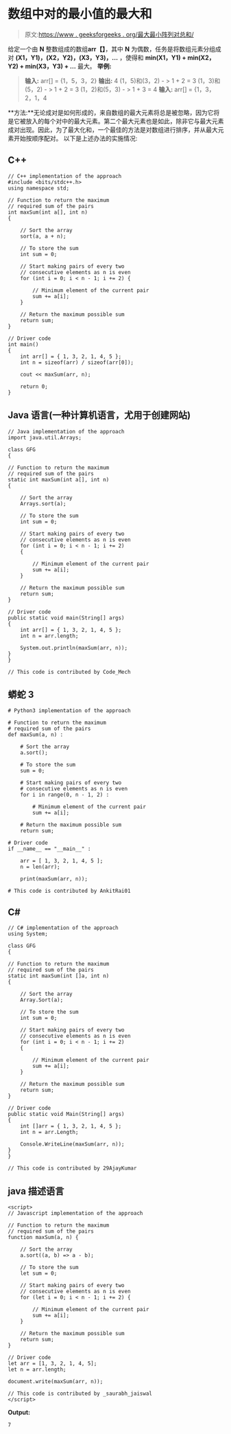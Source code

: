 # 数组中对的最小值的最大和

> 原文:[https://www . geeksforgeeks . org/最大最小阵列对总和/](https://www.geeksforgeeks.org/maximum-sum-of-minimums-of-pairs-in-an-array/)

给定一个由 **N** 整数组成的数组**arr【】**，其中 **N** 为偶数，任务是将数组元素分组成对 **(X1，Y1)，(X2，Y2)，(X3，Y3)，…** ，使得和 **min(X1，Y1) + min(X2，Y2) + min(X3，Y3) + …** 最大。
**举例:**

> **输入:** arr[] = {1，5，3，2}
> **输出:** 4
> (1，5)和(3，2) - > 1 + 2 = 3
> (1，3)和(5，2) - > 1 + 2 = 3
> (1，2)和(5，3) - > 1 + 3 = 4
> **输入:** arr[] = {1，3，2，1，4

**方法:**无论成对是如何形成的，来自数组的最大元素将总是被忽略，因为它将是它被放入的每个对中的最大元素。第二个最大元素也是如此，除非它与最大元素成对出现。因此，为了最大化和，一个最佳的方法是对数组进行排序，并从最大元素开始按顺序配对。
以下是上述办法的实施情况:

## C++

```
// C++ implementation of the approach
#include <bits/stdc++.h>
using namespace std;

// Function to return the maximum
// required sum of the pairs
int maxSum(int a[], int n)
{

    // Sort the array
    sort(a, a + n);

    // To store the sum
    int sum = 0;

    // Start making pairs of every two
    // consecutive elements as n is even
    for (int i = 0; i < n - 1; i += 2) {

        // Minimum element of the current pair
        sum += a[i];
    }

    // Return the maximum possible sum
    return sum;
}

// Driver code
int main()
{
    int arr[] = { 1, 3, 2, 1, 4, 5 };
    int n = sizeof(arr) / sizeof(arr[0]);

    cout << maxSum(arr, n);

    return 0;
}
```

## Java 语言(一种计算机语言，尤用于创建网站)

```
// Java implementation of the approach
import java.util.Arrays;

class GFG
{

// Function to return the maximum
// required sum of the pairs
static int maxSum(int a[], int n)
{

    // Sort the array
    Arrays.sort(a);

    // To store the sum
    int sum = 0;

    // Start making pairs of every two
    // consecutive elements as n is even
    for (int i = 0; i < n - 1; i += 2)
    {

        // Minimum element of the current pair
        sum += a[i];
    }

    // Return the maximum possible sum
    return sum;
}

// Driver code
public static void main(String[] args)
{
    int arr[] = { 1, 3, 2, 1, 4, 5 };
    int n = arr.length;

    System.out.println(maxSum(arr, n));
}
}

// This code is contributed by Code_Mech
```

## 蟒蛇 3

```
# Python3 implementation of the approach

# Function to return the maximum
# required sum of the pairs
def maxSum(a, n) :

    # Sort the array
    a.sort();

    # To store the sum
    sum = 0;

    # Start making pairs of every two
    # consecutive elements as n is even
    for i in range(0, n - 1, 2) :

        # Minimum element of the current pair
        sum += a[i];

    # Return the maximum possible sum
    return sum;

# Driver code
if __name__ == "__main__" :

    arr = [ 1, 3, 2, 1, 4, 5 ];
    n = len(arr);

    print(maxSum(arr, n));

# This code is contributed by AnkitRai01
```

## C#

```
// C# implementation of the approach
using System;

class GFG
{

// Function to return the maximum
// required sum of the pairs
static int maxSum(int []a, int n)
{

    // Sort the array
    Array.Sort(a);

    // To store the sum
    int sum = 0;

    // Start making pairs of every two
    // consecutive elements as n is even
    for (int i = 0; i < n - 1; i += 2)
    {

        // Minimum element of the current pair
        sum += a[i];
    }

    // Return the maximum possible sum
    return sum;
}

// Driver code
public static void Main(String[] args)
{
    int []arr = { 1, 3, 2, 1, 4, 5 };
    int n = arr.Length;

    Console.WriteLine(maxSum(arr, n));
}
}

// This code is contributed by 29AjayKumar
```

## java 描述语言

```
<script>
// Javascript implementation of the approach

// Function to return the maximum
// required sum of the pairs
function maxSum(a, n) {

    // Sort the array
    a.sort((a, b) => a - b);

    // To store the sum
    let sum = 0;

    // Start making pairs of every two
    // consecutive elements as n is even
    for (let i = 0; i < n - 1; i += 2) {

        // Minimum element of the current pair
        sum += a[i];
    }

    // Return the maximum possible sum
    return sum;
}

// Driver code
let arr = [1, 3, 2, 1, 4, 5];
let n = arr.length;

document.write(maxSum(arr, n));

// This code is contributed by _saurabh_jaiswal
</script>
```

**Output:** 

```
7
```